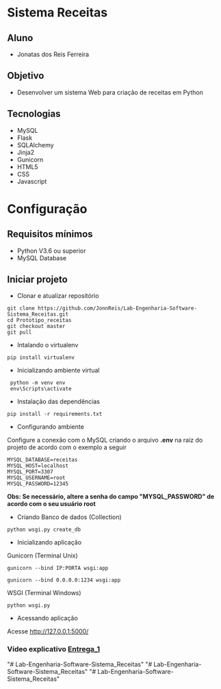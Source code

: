 # Sistema Receitas 

## Aluno
- Jonatas dos Reis Ferreira

## Objetivo
- Desenvolver um sistema Web para criação de receitas em Python

## Tecnologias
- MySQL
- Flask
- SQLAlchemy
- Jinja2
- Gunicorn
- HTML5
- CSS
- Javascript

# Configuração

## Requisitos mínimos
- Python V3.6 ou superior
- MySQL Database

## Iniciar projeto
- Clonar e atualizar repositório
```
git clone https://github.com/JonnReis/Lab-Engenharia-Software-Sistema_Receitas.git
cd Prototipo_receitas
git checkout master
git pull
```
- Intalando o virtualenv
``` 
pip install virtualenv
```
- Inicializando ambiente virtual
```
 python -m venv env
 env\Scripts\activate
```

- Instalação das dependências
```
pip install -r requirements.txt
```

- Configurando ambiente

Configure a conexão com o MySQL criando o arquivo **.env** na raiz do projeto de acordo com o exemplo a seguir
```
MYSQL_DATABASE=receitas
MYSQL_HOST=localhost
MYSQL_PORT=3307
MYSQL_USERNAME=root
MYSQL_PASSWORD=12345
```
**Obs: Se necessário, altere a senha do campo "MYSQL_PASSWORD" de acordo com o seu usuário root**



- Criando Banco de dados (Collection)
``` 
python wsgi.py create_db
```
- Inicializando aplicação

Gunicorn (Terminal Unix)
```
gunicorn --bind IP:PORTA wsgi:app

gunicorn --bind 0.0.0.0:1234 wsgi:app
```
WSGI (Terminal Windows)
```
python wsgi.py
```

- Acessando aplicação

Acesse http://127.0.0.1:5000/

### Vídeo explicativo [Entrega_1](https://youtu.be/mVbQp_XvaVI)

"# Lab-Engenharia-Software-Sistema_Receitas" 
"# Lab-Engenharia-Software-Sistema_Receitas" 
"# Lab-Engenharia-Software-Sistema_Receitas" 
